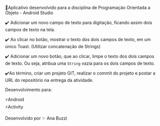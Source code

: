
:rocket:Aplicativo desenvolvido para a disciplina de Programação Orientada a Objeto - Android Studio

:heavy_check_mark: Adicionar um novo campo de texto para digitação, ficando assim dois campos de texto na tela.<br>

:heavy_check_mark: Ao clicar no botão, mostrar o texto dos dois campos de texto, em um único Toast. (Utilizar concatenação de
Strings)<br>

:heavy_check_mark: Adicionar um novo botão, que ao clicar, limpe o texto dos dois campos de texto. Ou seja, atribua uma `String`
vazia para os dois campos de texto. <br>

:heavy_check_mark:Ao término, criar um projeto GIT, realizar o commit do projeto e postar a URL do repositório na entrega da
atividade. <br>


Desenvolvimento para: <br>

:zap:Android<br>
:zap:Activity<br>


Desenvolvido por :sparkles: Ana Buzzi

